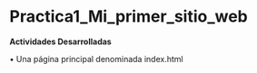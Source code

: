 # Practica1_Mi_primer_sitio_web
<strong>Actividades Desarrolladas</strong>


•	Una página principal denominada index.html 
